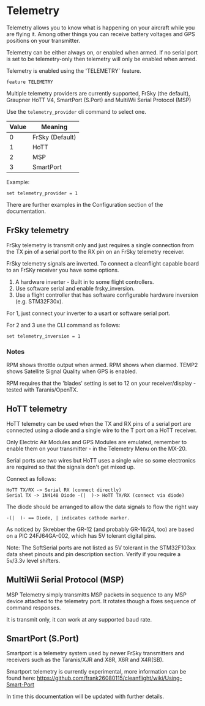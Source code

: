 # Telemetry

Telemetry allows you to know what is happening on your aircraft while you are flying it.  Among other things you can receive battery voltages and GPS positions on your transmitter.

Telemetry can be either always on, or enabled when armed.  If no serial port is set to be telemetry-only then telemetry will only be enabled when armed.

Telemetry is enabled using the 'TELEMETRY` feature.

```
feature TELEMETRY
```

Multiple telemetry providers are currently supported, FrSky (the default), Graupner HoTT V4, SmartPort (S.Port) and MultiWii Serial Protocol (MSP)

Use the `telemetry_provider` cli command to select one.

| Value | Meaning         |
| ----- | --------------- |
| 0     | FrSky (Default) |
| 1     | HoTT            |
| 2     | MSP             |
| 3     | SmartPort       |

Example:

```
set telemetry_provider = 1
```

There are further examples in the Configuration section of the documentation.

## FrSky telemetry

FrSky telemetry is transmit only and just requires a single connection from the TX pin of a serial port to the RX pin on an FrSky telemetry receiver.

FrSky telemetry signals are inverted.  To connect a cleanflight capable board to an FrSKy receiver you have some options.

1. A hardware inverter - Built in to some flight controllers.
2. Use software serial and enable frsky_inversion.
3. Use a flight controller that has software configurable hardware inversion (e.g. STM32F30x).

For 1, just connect your inverter to a usart or software serial port.

For 2 and 3 use the CLI command as follows:

```
set telemetry_inversion = 1
```

### Notes

RPM shows throttle output when armed.
RPM shows when diarmed.
TEMP2 shows Satellite Signal Quality when GPS is enabled.

RPM requires that the 'blades' setting is set to 12 on your receiver/display - tested with Taranis/OpenTX.

## HoTT telemetry

HoTT telemetry can be used when the TX and RX pins of a serial port are connected using a diode and a single wire to the T port on a HoTT receiver.

Only Electric Air Modules and GPS Modules are emulated, remember to enable them on your transmitter - in the Telemetry Menu on the MX-20.
 
Serial ports use two wires but HoTT uses a single wire so some electronics are required so that the signals don't get mixed up.

Connect as follows:
```
HoTT TX/RX -> Serial RX (connect directly)
Serial TX -> 1N4148 Diode -(|  )-> HoTT TX/RX (connect via diode)
```

The diode should be arranged to allow the data signals to flow the right way

```
-(|  )- == Diode, | indicates cathode marker.
```

As noticed by Skrebber the GR-12 (and probably GR-16/24, too) are based on a PIC 24FJ64GA-002, which has 5V tolerant digital pins.

Note: The SoftSerial ports are not listed as 5V tolerant in the STM32F103xx data sheet pinouts and pin description section.  Verify if you require a 5v/3.3v level shifters.

## MultiWii Serial Protocol (MSP)

MSP Telemetry simply transmitts MSP packets in sequence to any MSP device attached to the telemetry port.  It rotates though a fixes sequence of command responses.

It is transmit only, it can work at any supported baud rate.

## SmartPort (S.Port)

Smartport is a telemetry system used by newer FrSky transmitters and receivers such as the Taranis/XJR and X8R, X6R and X4R(SB).

Smartport telemetry is currently experimental, more information can be found here: https://github.com/frank26080115/cleanflight/wiki/Using-Smart-Port

In time this documentation will be updated with further details.
